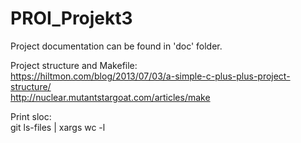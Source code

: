 # PROI_Projekt3
Project documentation can be found in 'doc' folder.

Project structure and Makefile: \
https://hiltmon.com/blog/2013/07/03/a-simple-c-plus-plus-project-structure/ \
http://nuclear.mutantstargoat.com/articles/make

Print sloc: \
git ls-files | xargs wc -l

